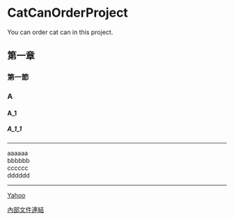 # CatCanOrderProject
You can order cat can in this project.
## 第一章
### 第一節
### A
#### A_1
##### A_1_1

<hr>
aaaaaa<br>
bbbbbb<br>
cccccc<br>
dddddd<br>
<hr>

[Yahoo](http://tw.yahoo.com)

[內部文件連結](CatCanOrderProject-source.txt)
